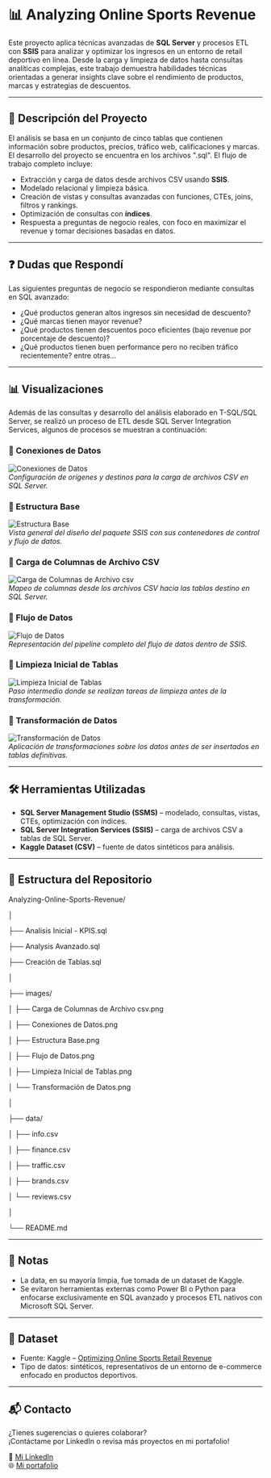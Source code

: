 # 📊 Analyzing Online Sports Revenue

Este proyecto aplica técnicas avanzadas de **SQL Server** y procesos ETL con **SSIS** para analizar y optimizar los ingresos en un entorno de retail deportivo en línea. Desde la carga y limpieza de datos hasta consultas analíticas complejas, este trabajo demuestra habilidades técnicas orientadas a generar insights clave sobre el rendimiento de productos, marcas y estrategias de descuentos.

---

## 📌 Descripción del Proyecto

El análisis se basa en un conjunto de cinco tablas que contienen información sobre productos, precios, tráfico web, calificaciones y marcas. El desarrollo del proyecto se encuentra en los archivos ".sql". El flujo de trabajo completo incluye:

- Extracción y carga de datos desde archivos CSV usando **SSIS**.
- Modelado relacional y limpieza básica.
- Creación de vistas y consultas avanzadas con funciones, CTEs, joins, filtros y rankings.
- Optimización de consultas con **índices**.
- Respuesta a preguntas de negocio reales, con foco en maximizar el revenue y tomar decisiones basadas en datos.

---

## ❓ Dudas que Respondí

Las siguientes preguntas de negocio se respondieron mediante consultas en SQL avanzado:

- ¿Qué productos generan altos ingresos sin necesidad de descuento?
- ¿Qué marcas tienen mayor revenue?
- ¿Qué productos tienen descuentos poco eficientes (bajo revenue por porcentaje de descuento)?
- ¿Qué productos tienen buen performance pero no reciben tráfico recientemente?
entre otras...

---

## 📊 Visualizaciones

Además de las consultas y desarrollo del análisis elaborado en T-SQL/SQL Server, se realizó un proceso de ETL desde SQL Server Integration Services, algunos de procesos se muestran a continuación:

### 🔌 Conexiones de Datos

![Conexiones de Datos](Images/Conexiones%20de%20Datos.png)  
*Configuración de orígenes y destinos para la carga de archivos CSV en SQL Server.*


### 📐 Estructura Base

![Estructura Base](Images/Estructura%20Base.png)  
*Vista general del diseño del paquete SSIS con sus contenedores de control y flujo de datos.*


### 📁 Carga de Columnas de Archivo CSV

![Carga de Columnas de Archivo csv](Images/Carga%20de%20Columnas%20de%20Archivo%20csv.png)  
*Mapeo de columnas desde los archivos CSV hacia las tablas destino en SQL Server.*


### 🔄 Flujo de Datos

![Flujo de Datos](Images/Flujo%20de%20Datos.png)  
*Representación del pipeline completo del flujo de datos dentro de SSIS.*


### 🧹 Limpieza Inicial de Tablas

![Limpieza Inicial de Tablas](Images/Limpieza%20Inicial%20de%20Tablas.png)  
*Paso intermedio donde se realizan tareas de limpieza antes de la transformación.*


### 🔧 Transformación de Datos

![Transformación de Datos](Images/Transformación%20de%20Datos.png)  
*Aplicación de transformaciones sobre los datos antes de ser insertados en tablas definitivas.*


---
## 🛠️ Herramientas Utilizadas

- **SQL Server Management Studio (SSMS)** – modelado, consultas, vistas, CTEs, optimización con índices.
- **SQL Server Integration Services (SSIS)** – carga de archivos CSV a tablas de SQL Server.
- **Kaggle Dataset (CSV)** – fuente de datos sintéticos para análisis.

---

## 📁 Estructura del Repositorio

Analyzing-Online-Sports-Revenue/

│

├── Analisis Inicial - KPIS.sql

├── Analysis Avanzado.sql

├── Creación de Tablas.sql

│

├── images/

│ ├── Carga de Columnas de Archivo csv.png

│ ├── Conexiones de Datos.png

│ ├── Estructura Base.png

│ ├── Flujo de Datos.png

│ ├── Limpieza Inicial de Tablas.png

│ └── Transformación de Datos.png

│

├── data/

│ ├── info.csv

│ ├── finance.csv

│ ├── traffic.csv

│ ├── brands.csv

│ └── reviews.csv

│

└── README.md


---

## 📝 Notas

- La data, en su mayoría limpia, fue tomada de un dataset de Kaggle.
- Se evitaron herramientas externas como Power BI o Python para enfocarse exclusivamente en SQL avanzado y procesos ETL nativos con Microsoft SQL Server.

---

## 📂 Dataset

- Fuente: Kaggle – [Optimizing Online Sports Retail Revenue](https://www.kaggle.com/datasets/irenewidyastuti/datacamp-optimizing-online-sports-retail-revenue/data)
- Tipo de datos: sintéticos, representativos de un entorno de e-commerce enfocado en productos deportivos.

---

## 📬 Contacto

¿Tienes sugerencias o quieres colaborar?  
¡Contáctame por LinkedIn o revisa más proyectos en mi portafolio!

🔗 [Mi LinkedIn](https://www.linkedin.com/in/eduardo-alfonso-haro-villanueva-baa50a261/)  
🌐 [Mi portafolio](https://portafolio-eharo.carrd.co/)

